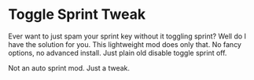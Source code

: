 # Toggle Sprint Tweak

Ever want to just spam your sprint key without it toggling sprint? Well do I have the solution for you. This lightweight mod does only that. No fancy options, no advanced install. Just plain old disable toggle sprint off. 

Not an auto sprint mod. Just a tweak.
